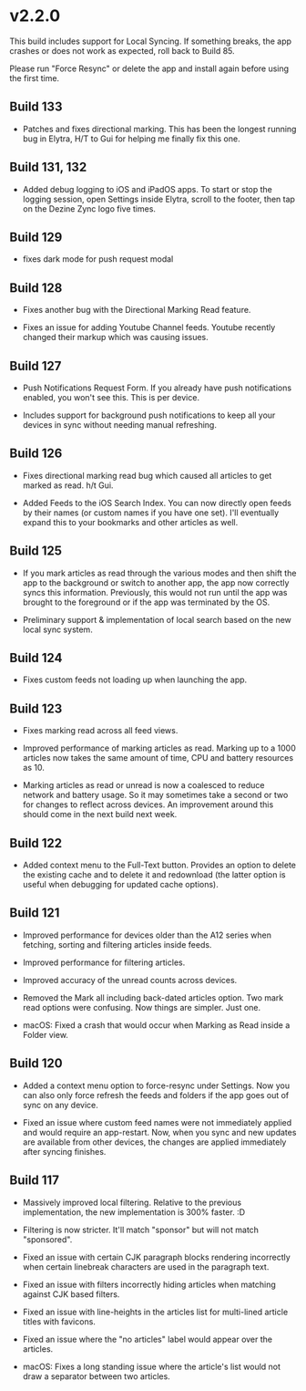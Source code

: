 # v2.2.0

This build includes support for Local Syncing. If something breaks, the app crashes or does not work as expected, roll back to Build 85. 

Please run "Force Resync" or delete the app and install again before using the first time.

## Build 133

- Patches and fixes directional marking. This has been the longest running bug in Elytra, H/T to Gui for helping me finally fix this one. 

## Build 131, 132

- Added debug logging to iOS and iPadOS apps. To start or stop the logging session, open Settings inside Elytra, scroll to the footer, then tap on the Dezine Zync logo five times.  

## Build 129 

- fixes dark mode for push request modal

## Build 128

- Fixes another bug with the Directional Marking Read feature.

- Fixes an issue for adding Youtube Channel feeds. Youtube recently changed their markup which was causing issues. 

## Build 127

- Push Notifications Request Form. If you already have push notifications enabled, you won't see this. This is per device. 

-  Includes support for background push notifications to keep all your devices in sync without needing manual refreshing. 

## Build 126

- Fixes directional marking read bug which caused all articles to get marked as read. h/t Gui. 

- Added Feeds to the iOS Search Index. You can now directly open feeds by their names (or custom names if you have one set). I'll eventually expand this to your bookmarks and other articles as well. 

## Build 125

- If you mark articles as read through the various modes and then shift the app to the background or switch to another app, the app now correctly syncs this information. Previously, this would not run until the app was brought to the foreground or if the app was terminated by the OS.  

- Preliminary support & implementation of local search based on the new local sync system. 

## Build 124 

- Fixes custom feeds not loading up when launching the app. 

## Build 123

- Fixes marking read across all feed views. 

- Improved performance of marking articles as read. Marking up to a 1000 articles now takes the same amount of time, CPU and battery resources as 10. 

- Marking articles as read or unread is now a coalesced to reduce network and battery usage. So it may sometimes take a second or two for changes to reflect across devices. An improvement around this should come in the next build next week.   

## Build 122

- Added context menu to the Full-Text button. Provides an option to delete the existing cache and to delete it and redownload (the latter option is useful when debugging for updated cache options).

## Build 121

- Improved performance for devices older than the A12 series when fetching, sorting and filtering articles inside feeds. 

- Improved performance for filtering articles.

- Improved accuracy of the unread counts across devices. 

- Removed the Mark all including back-dated articles option. Two mark read options were confusing. Now things are simpler. Just one. 

- macOS: Fixed a crash that would occur when Marking as Read inside a Folder view. 

## Build 120

- Added a context menu option to force-resync under Settings. Now you can also only force refresh the feeds and folders if the app goes out of sync on any device. 

- Fixed an issue where custom feed names were not immediately applied and would require an app-restart. Now, when you sync and new updates are available from other devices, the changes are applied immediately after syncing finishes. 

## Build 117

- Massively improved local filtering. Relative to the previous implementation, the new implementation is 300% faster. :D 

- Filtering is now stricter. It'll match "sponsor" but will not match "sponsored". 

- Fixed an issue with certain CJK paragraph blocks rendering incorrectly when certain linebreak characters are used in the paragraph text.  

- Fixed an issue with filters incorrectly hiding articles when matching against CJK based filters. 

- Fixed an issue with line-heights in the articles list for multi-lined article titles with favicons. 

- Fixed an issue where the "no articles" label would appear over the articles. 

- macOS: Fixes a long standing issue where the article's list would not draw a separator between two articles. 
